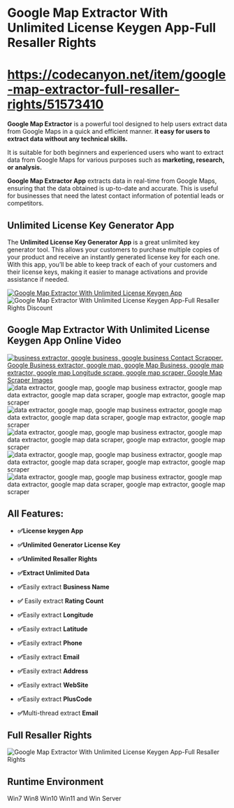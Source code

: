 # Google Map Extractor With Unlimited License Keygen App-Full Resaller Rights

# https://codecanyon.net/item/google-map-extractor-full-resaller-rights/51573410
<p>
    <strong>Google Map Extractor</strong>
    is a powerful tool designed to help users extract data from Google Maps in a quick and efficient manner.
    <strong>it easy for users to extract data without any technical skills.</strong>
</p>

<p>
    It is suitable for both beginners and experienced users who want to extract data from Google Maps for various purposes such as <strong>marketing, research, or analysis.</strong>
</p>
<p>
    <strong>Google Map Extractor App</strong> extracts data in real-time from Google Maps, ensuring that the data obtained is up-to-date and accurate. This is useful for businesses that need the latest contact information of potential leads or competitors.
</p>


<h2><strong>Unlimited License Key Generator App</strong></h2>
<p>
    The <strong>Unlimited License Key Generator App</strong>
    is a great unlimited key generator tool.
    This allows your customers to purchase multiple copies of your product and receive an instantly generated license key for each one.
    With this app, you’ll be able to keep track of each of your customers and their license keys,
    making it easier to manage activations and provide assistance if needed.
</p>

<a href="https://codecanyon.net/item/google-map-extractor-full-resaller-rights/51573410/comments" target="_blank">
    <img src="https://i.ibb.co/R9TFchr/support3.png" alt="Google Map Extractor With Unlimited License Keygen App" />
</a>
<img src="https://i.ibb.co/XFkn0cN/discount.png" alt="Google Map Extractor With Unlimited License Keygen App-Full Resaller Rights Discount" />

<h2><strong>Google Map Extractor With Unlimited License Keygen App Online Video</strong></h2>
<a href="https://youtu.be/aQNWH2fM-s4" Target="_blank">
    <img src="https://i.ibb.co/XsDtZf7/youtube.png" alt="business extractor, google business, google business Contact Scrapper, Google Business extractor, google map, google Map Business, google map extractor, google map Longitude scrape, google map scraper, Google Map Scraper Images" />
</a>


<img src="https://i.ibb.co/ByMvj8p/b1.png" alt="data extractor, google map, google map business extractor, google map data extractor, google map data scraper, google map extractor, google map scraper" />
<img src="https://i.ibb.co/Y2XSmsR/b5.png" alt="data extractor, google map, google map business extractor, google map data extractor, google map data scraper, google map extractor, google map scraper" />
<img src="https://i.ibb.co/5jvt1BB/b2.png" alt="data extractor, google map, google map business extractor, google map data extractor, google map data scraper, google map extractor, google map scraper" />
<img src="https://i.ibb.co/526Nny5/b3.png" alt="data extractor, google map, google map business extractor, google map data extractor, google map data scraper, google map extractor, google map scraper" />
<img src="https://i.ibb.co/D95VK1h/b4.png" alt="data extractor, google map, google map business extractor, google map data extractor, google map data scraper, google map extractor, google map scraper" />


<h2><strong>All Features:</strong></h2>
<ul>
    <li><p><strong>✅License keygen App</strong></p></li>
    <li><p><strong>✅Unlimited Generator License Key</strong></p></li>
    <li><p><strong>✅Unlimited Resaller Rights</strong></p></li>
    <li><p><strong>✅Extract Unlimited Data</strong></p></li>
    <li> <p><strong>✅</strong>Easily extract  <strong>Business Name </strong> </p></li>
    <li><p><strong>✅</strong> Easily extract  <strong>Rating Count</strong> </p></li>
    <li><p><strong>✅</strong>Easily extract  <strong>Longitude </strong> </p></li>
    <li><p><strong>✅</strong>Easily extract  <strong>Latitude </strong> </p></li>
    <li><p><strong>✅</strong>Easily extract  <strong>Phone </strong> </p></li>
    <li><p><strong>✅</strong>Easily extract  <strong>Email </strong> </p></li>
    <li><p><strong>✅</strong>Easily extract  <strong>Address </strong> </p></li>
    <li><p><strong>✅</strong>Easily extract  <strong>WebSite </strong> </p></li>
    <li><p><strong>✅</strong>Easily extract  <strong>PlusCode </strong> </p></li>
    <li><p><strong>✅</strong>Multi-thread extract  <strong>Email </strong> </p></li>

</ul>
<h2><strong>Full Resaller Rights</strong></h2>
<img src="https://i.ibb.co/fnc6R1J/Resell.png" alt="Google Map Extractor With Unlimited License Keygen App-Full Resaller Rights" />

<h2><strong>Runtime Environment</strong></h2>
<p>Win7 Win8 Win10 Win11 and Win Server</p>


 

